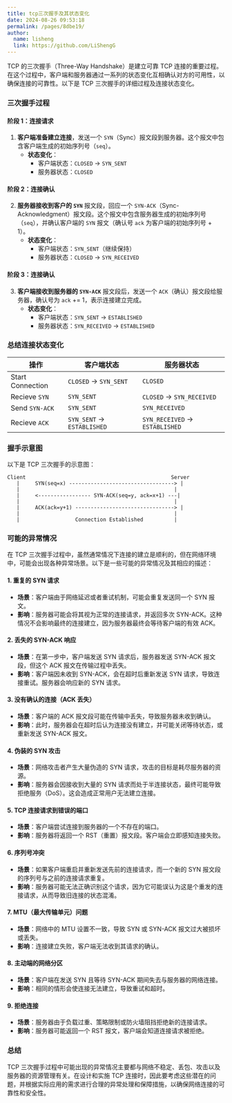 ```yaml
---
title: tcp三次握手及其状态变化
date: 2024-08-26 09:53:18
permalink: /pages/8dbe19/
author: 
  name: lisheng
  link: https://github.com/LiShengG
---
```




TCP 的三次握手（Three-Way Handshake）是建立可靠 TCP 连接的重要过程。在这个过程中，客户端和服务器通过一系列的状态变化互相确认对方的可用性，以确保连接的可靠性。以下是 TCP 三次握手的详细过程及连接状态变化。

### 三次握手过程

#### **阶段 1**：**连接请求**

1. **客户端准备建立连接**，发送一个 `SYN`（Sync）报文段到服务器。这个报文中包含客户端生成的初始序列号（`seq`）。
   - **状态变化**：
     - 客户端状态：`CLOSED` → `SYN_SENT`
     - 服务器状态：`CLOSED`

#### **阶段 2**：**连接确认**

2. **服务器接收到客户的 `SYN`** 报文段，回应一个 `SYN-ACK`（Sync-Acknowledgment）报文段。这个报文中包含服务器生成的初始序列号（`seq`），并确认客户端的 `SYN` 报文（确认号 `ack` 为客户端的初始序列号 + 1）。
   - **状态变化**：
     - 客户端状态：`SYN_SENT`（继续保持）
     - 服务器状态：`CLOSED` → `SYN_RECEIVED`

#### **阶段 3**：**连接确认**

3. **客户端接收到服务器的 `SYN-ACK`** 报文段后，发送一个 `ACK`（确认）报文段给服务器，确认号为 `ack` += 1，表示连接建立完成。
   - **状态变化**：
     - 客户端状态：`SYN_SENT` → `ESTABLISHED`
     - 服务器状态：`SYN_RECEIVED` → `ESTABLISHED`

### 总结连接状态变化

| 操作             | 客户端状态                 | 服务器状态                     |
| ---------------- | -------------------------- | ------------------------------ |
| Start Connection | `CLOSED` → `SYN_SENT`      | `CLOSED`                       |
| Recieve `SYN`    | `SYN_SENT`                 | `CLOSED` → `SYN_RECEIVED`      |
| Send `SYN-ACK`   | `SYN_SENT`                 | `SYN_RECEIVED`                 |
| Recieve `ACK`    | `SYN_SENT` → `ESTABLISHED` | `SYN_RECEIVED` → `ESTABLISHED` |

### 握手示意图

以下是 TCP 三次握手的示意图：

```
Client                                               Server
   |     SYN(seq=x) ----------------------------------> |
   |                                                  |
   |     <----------------- SYN-ACK(seq=y, ack=x+1) ---|
   |                                                  |
   |     ACK(ack=y+1) --------------------------------> |
   |                                                  |
   |                  Connection Established          |
```

### 可能的异常情况

在 TCP 三次握手过程中，虽然通常情况下连接的建立是顺利的，但在网络环境中，可能会出现各种异常场景。以下是一些可能的异常情况及其相应的描述：

#### 1. **重复的 SYN 请求**
   - **场景**：客户端由于网络延迟或者重试机制，可能会重复发送同一个 SYN 报文。
   - **影响**：服务器可能会将其视为正常的连接请求，并返回多次 SYN-ACK。这种情况不会影响最终的连接建立，因为服务器最终会等待客户端的有效 ACK。

#### 2. **丢失的 SYN-ACK 响应**
   - **场景**：在第一步中，客户端发送 SYN 请求后，服务器发送 SYN-ACK 报文段，但这个 ACK 报文在传输过程中丢失。
   - **影响**：客户端因未收到 SYN-ACK，会在超时后重新发送 SYN 请求，导致连接重试。服务器会响应新的 SYN 请求。

#### 3. **没有确认的连接（ACK 丢失）**
   - **场景**：客户端的 ACK 报文段可能在传输中丢失，导致服务器未收到确认。
   - **影响**：此时，服务器会在超时后认为连接没有建立，并可能关闭等待状态，或重新发送 SYN-ACK 报文。

#### 4. **伪装的 SYN 攻击**
   - **场景**：网络攻击者产生大量伪造的 SYN 请求，攻击的目标是耗尽服务器的资源。
   - **影响**：服务器会因接收到大量的 SYN 请求而处于半连接状态，最终可能导致拒绝服务（DoS）。这会造成正常用户无法建立连接。

#### 5. **TCP 连接请求到错误的端口**
   - **场景**：客户端尝试连接到服务器的一个不存在的端口。
   - **影响**：服务器将返回一个 RST（重置）报文段。客户端会立即感知连接失败。

#### 6. **序列号冲突**
   - **场景**：如果客户端重启并重新发送先前的连接请求，而一个新的 SYN 报文段的序列号与之前的连接请求重复。
   - **影响**：服务器可能无法正确识别这个请求，因为它可能误认为这是个重发的连接请求，从而导致旧连接的状态混淆。

#### 7. **MTU（最大传输单元）问题**
   - **场景**：网络中的 MTU 设置不一致，导致 SYN 或 SYN-ACK 报文过大被损坏或丢失。
   - **影响**：连接建立失败，客户端无法收到其请求的确认。

#### 8. **主动端的网络分区**
   - **场景**：客户端在发送 SYN 且等待 SYN-ACK 期间失去与服务器的网络连接。
   - **影响**：相同的情形会使连接无法建立，导致重试和超时。

#### 9. **拒绝连接**
   - **场景**：服务器由于负载过重、策略限制或防火墙阻挡拒绝新的连接请求。
   - **影响**：服务器可能返回一个 RST 报文，客户端会知道连接请求被拒绝。

### 总结

TCP 三次握手过程中可能出现的异常情况主要都与网络不稳定、丢包、攻击以及服务器的资源管理有关。在设计和实施 TCP 连接时，因此要考虑这些潜在的问题，并根据实际应用的需求进行合理的异常处理和保障措施，以确保网络连接的可靠性和安全性。

